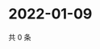 # 2022-01-09

共 0 条

<!-- BEGIN WEIBO -->
<!-- 最后更新时间 Sun Jan 09 2022 01:22:27 GMT+0800 (China Standard Time) -->

<!-- END WEIBO -->
